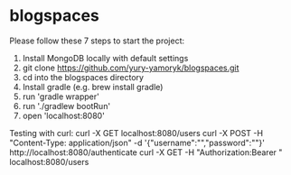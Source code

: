 # blogspaces

Please follow these 7 steps to start the project:
1) Install MongoDB locally with default settings
2) git clone https://github.com/yury-yamoryk/blogspaces.git
3) cd into the blogspaces directory
4) Install gradle (e.g. brew install gradle)
5) run 'gradle wrapper'
6) run './gradlew bootRun'
7) open 'localhost:8080'

Testing with curl:
curl -X GET localhost:8080/users
curl -X POST -H "Content-Type: application/json" -d '{"username":"","password":""}' http://localhost:8080/authenticate
curl -X GET -H "Authorization:Bearer " localhost:8080/users



